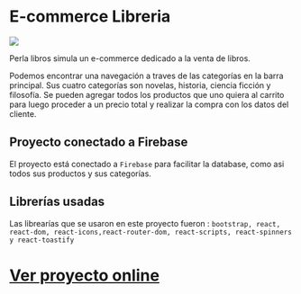 # E-commerce Libreria

![](../Perla%20Libros/src/images/Perla-logo.jpg)

Perla libros simula un e-commerce dedicado a la venta de libros. 

Podemos encontrar una navegación a traves de las categorías en la barra principal. Sus cuatro categorías son novelas, historia, ciencia ficción y filosofía. Se pueden agregar todos los productos que uno quiera al carrito para luego proceder a un precio total y realizar la compra con los datos del cliente. 

## Proyecto conectado a Firebase 

El proyecto está conectado a `Firebase` para facilitar la database, como asi todos sus productos y sus categorías.  

## Librerías usadas

Las librearías que se usaron en este proyecto fueron : `bootstrap, react, react-dom, react-icons,react-router-dom, react-scripts, react-spinners y react-toastify`



 # [Ver proyecto online](https://perla-libros.netlify.app/)